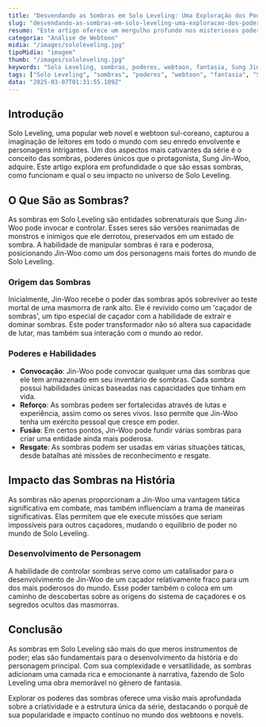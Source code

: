 ```yaml
---
title: "Desvendando as Sombras em Solo Leveling: Uma Exploração dos Poderes Únicos"
slug: "desvendando-as-sombras-em-solo-leveling-uma-exploracao-dos-poderes-unicos"
resumo: "Este artigo oferece um mergulho profundo nos misteriosos poderes das sombras no universo de Solo Leveling, detalhando suas funções, origens e implicações dentro da narrativa. Explore conosco os fascinantes aspectos desses seres sobrenaturais e como eles afetam o curso da história."
categoria: "Análise de Webtoon"
midia: "/images/sololeveling.jpg"
tipoMidia: "imagem"
thumb: "/images/sololeveling.jpg"
keywords: "Solo Leveling, sombras, poderes, webtoon, fantasia, Sung Jin-Woo, caçadores, web novel"
tags: ["Solo Leveling", "sombras", "poderes", "webtoon", "fantasia", "Sung Jin-Woo", "caçadores", "web novel"]
data: "2025-03-07T01:31:55.109Z"
---
```


## Introdução
Solo Leveling, uma popular web novel e webtoon sul-coreano, capturou a imaginação de leitores em todo o mundo com seu enredo envolvente e personagens intrigantes. Um dos aspectos mais cativantes da série é o conceito das sombras, poderes únicos que o protagonista, Sung Jin-Woo, adquire. Este artigo explora em profundidade o que são essas sombras, como funcionam e qual o seu impacto no universo de Solo Leveling.

## O Que São as Sombras?
As sombras em Solo Leveling são entidades sobrenaturais que Sung Jin-Woo pode invocar e controlar. Esses seres são versões reanimadas de monstros e inimigos que ele derrotou, preservados em um estado de sombra. A habilidade de manipular sombras é rara e poderosa, posicionando Jin-Woo como um dos personagens mais fortes do mundo de Solo Leveling.

### Origem das Sombras
Inicialmente, Jin-Woo recebe o poder das sombras após sobreviver ao teste mortal de uma masmorra de rank alto. Ele é revivido como um 'caçador de sombras', um tipo especial de caçador com a habilidade de extrair e dominar sombras. Este poder transformador não só altera sua capacidade de lutar, mas também sua interação com o mundo ao redor.

### Poderes e Habilidades
- **Convocação**: Jin-Woo pode convocar qualquer uma das sombras que ele tem armazenado em seu inventário de sombras. Cada sombra possui habilidades únicas baseadas nas capacidades que tinham em vida.
- **Reforço**: As sombras podem ser fortalecidas através de lutas e experiência, assim como os seres vivos. Isso permite que Jin-Woo tenha um exército pessoal que cresce em poder.
- **Fusão**: Em certos pontos, Jin-Woo pode fundir várias sombras para criar uma entidade ainda mais poderosa.
- **Resgate**: As sombras podem ser usadas em várias situações táticas, desde batalhas até missões de reconhecimento e resgate.

## Impacto das Sombras na História
As sombras não apenas proporcionam a Jin-Woo uma vantagem tática significativa em combate, mas também influenciam a trama de maneiras significativas. Elas permitem que ele execute missões que seriam impossíveis para outros caçadores, mudando o equilíbrio de poder no mundo de Solo Leveling.

### Desenvolvimento de Personagem
A habilidade de controlar sombras serve como um catalisador para o desenvolvimento de Jin-Woo de um caçador relativamente fraco para um dos mais poderosos do mundo. Esse poder também o coloca em um caminho de descobertas sobre as origens do sistema de caçadores e os segredos ocultos das masmorras.

## Conclusão
As sombras em Solo Leveling são mais do que meros instrumentos de poder; elas são fundamentais para o desenvolvimento da história e do personagem principal. Com sua complexidade e versatilidade, as sombras adicionam uma camada rica e emocionante à narrativa, fazendo de Solo Leveling uma obra memorável no gênero de fantasia.

Explorar os poderes das sombras oferece uma visão mais aprofundada sobre a criatividade e a estrutura única da série, destacando o porquê de sua popularidade e impacto contínuo no mundo dos webtoons e novels.